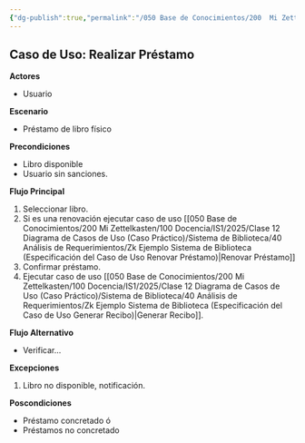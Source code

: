 ```yaml
---
{"dg-publish":true,"permalink":"/050 Base de Conocimientos/200  Mi Zettelkasten/100 Docencia/IS1/2025/Clase 12 Diagrama de Casos de Uso (Caso Práctico)/Sistema de Biblioteca/40 Análisis de Requerimientos/Zk Ejemplo Sistema de Biblioteca (Especificación del Caso de Uso Realizar Préstamo)/","tags":["digitalGarden","ejemplos","diagramaCasosDeUso"]}
---
```


## Caso de Uso: Realizar Préstamo

**Actores**
- Usuario

**Escenario**
- Préstamo de libro físico

**Precondiciones**
- Libro disponible
- Usuario sin sanciones.

**Flujo Principal**
1. Seleccionar libro.
2. Si es una renovación ejecutar caso de uso [[050 Base de Conocimientos/200  Mi Zettelkasten/100 Docencia/IS1/2025/Clase 12 Diagrama de Casos de Uso (Caso Práctico)/Sistema de Biblioteca/40 Análisis de Requerimientos/Zk Ejemplo Sistema de Biblioteca (Especificación del Caso de Uso Renovar Préstamo)\|Renovar Préstamo]]
3. Confirmar préstamo.
4. Ejecutar caso de uso  [[050 Base de Conocimientos/200  Mi Zettelkasten/100 Docencia/IS1/2025/Clase 12 Diagrama de Casos de Uso (Caso Práctico)/Sistema de Biblioteca/40 Análisis de Requerimientos/Zk Ejemplo Sistema de Biblioteca (Especificación del Caso de Uso Generar Recibo)\|Generar Recibo]].

**Flujo Alternativo**
- Verificar...

**Excepciones**
1. Libro no disponible, notificación.

**Poscondiciones**
- Préstamo concretado ó
- Préstamos no concretado